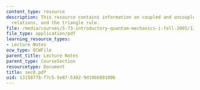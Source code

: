 ```yaml
---
content_type: resource
description: This resource contains information on coupled and uncoupled bases, recursion
  relations, and the triangle rule.
file: /media/courses/5-73-introductory-quantum-mechanics-i-fall-2005/1315877bf7c55e8753629d19bb89100b_sec8.pdf
file_type: application/pdf
learning_resource_types:
- Lecture Notes
ocw_type: OCWFile
parent_title: Lecture Notes
parent_type: CourseSection
resourcetype: Document
title: sec8.pdf
uid: 1315877b-f7c5-5e87-5362-9d19bb89100b
---
```

